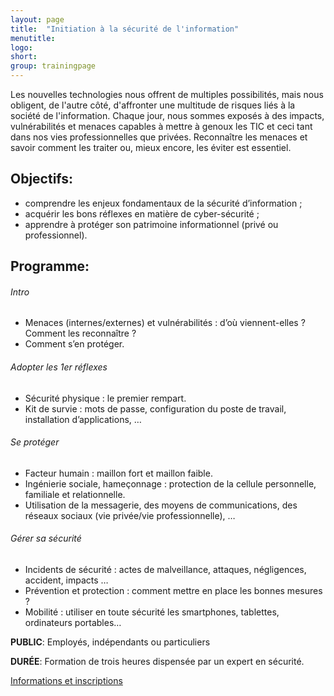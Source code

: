 ```yaml
---
layout: page
title:  "Initiation à la sécurité de l'information"
menutitle:
logo:
short: 
group: trainingpage
---
```

Les nouvelles technologies nous offrent de multiples possibilités, mais nous obligent, de l'autre côté, d'affronter une multitude de risques liés à la société de l'information. Chaque jour, nous sommes exposés à des impacts, vulnérabilités et menaces capables à mettre à genoux les TIC et ceci tant dans nos vies professionnelles que privées. Reconnaître les menaces et savoir comment les traiter ou, mieux encore, les éviter est essentiel.

## Objectifs:

* comprendre les enjeux fondamentaux de la sécurité d’information ;
* acquérir les bons réflexes en matière de cyber-sécurité ;
* apprendre à protéger son patrimoine informationnel (privé ou professionnel).

## Programme:

###### Intro

* Menaces (internes/externes) et vulnérabilités : d’où viennent-elles ? Comment les reconnaître ?
* Comment s’en protéger.

###### Adopter les 1er réflexes

* Sécurité physique : le premier rempart.
* Kit de survie : mots de passe, configuration du poste de travail, installation d’applications, …

###### Se protéger

* Facteur humain : maillon fort et maillon faible.
* Ingénierie sociale, hameçonnage : protection de la cellule personnelle, familiale et relationnelle.
* Utilisation de la messagerie, des moyens de communications, des réseaux sociaux (vie privée/vie professionnelle), …

###### Gérer sa sécurité

* Incidents de sécurité : actes de malveillance, attaques, négligences, accident, impacts …
* Prévention et protection : comment mettre en place les bonnes mesures ?
* Mobilité : utiliser en toute sécurité les smartphones, tablettes, ordinateurs portables…

**PUBLIC**: Employés, indépendants ou particuliers

**DURÉE**: Formation de trois heures dispensée par un expert en sécurité.

[Informations et inscriptions](mailto:services@cases.lu?subject=Formation%20CASES)

